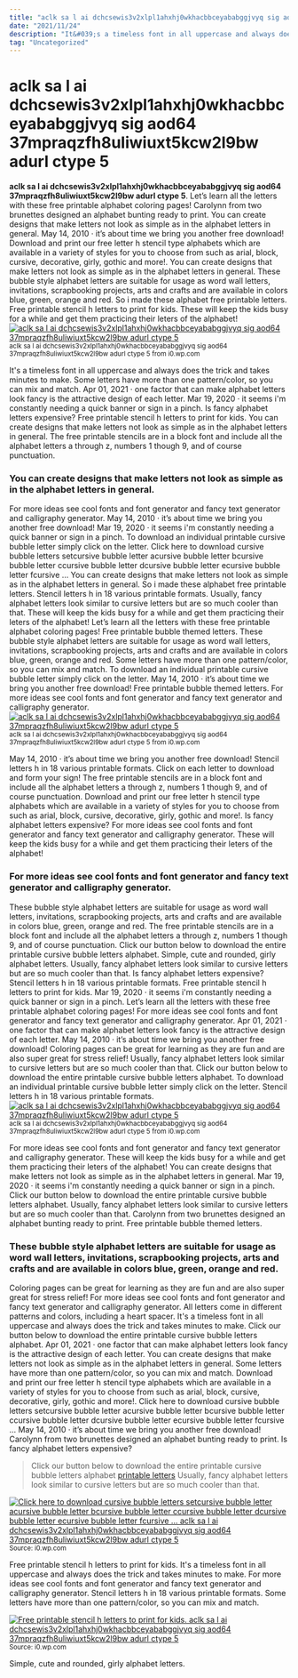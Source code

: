 ```yaml
---
title: "aclk sa l ai dchcsewis3v2xlpl1ahxhj0wkhacbbceyababggjvyq sig aod64 37mpraqzfh8uliwiuxt5kcw2l9bw adurl ctype 5"
date: "2021/11/24"
description: "It&#039;s a timeless font in all uppercase and always does the trick and takes minutes to make."
tag: "Uncategorized"
---
```


# aclk sa l ai dchcsewis3v2xlpl1ahxhj0wkhacbbceyababggjvyq sig aod64 37mpraqzfh8uliwiuxt5kcw2l9bw adurl ctype 5
**aclk sa l ai dchcsewis3v2xlpl1ahxhj0wkhacbbceyababggjvyq sig aod64 37mpraqzfh8uliwiuxt5kcw2l9bw adurl ctype 5**. Let’s learn all the letters with these free printable alphabet coloring pages! Carolynn from two brunettes designed an alphabet bunting ready to print. You can create designs that make letters not look as simple as in the alphabet letters in general. May 14, 2010 · it’s about time we bring you another free download! Download and print our free letter h stencil type alphabets which are available in a variety of styles for you to choose from such as arial, block, cursive, decorative, girly, gothic and more!.
You can create designs that make letters not look as simple as in the alphabet letters in general. These bubble style alphabet letters are suitable for usage as word wall letters, invitations, scrapbooking projects, arts and crafts and are available in colors blue, green, orange and red. So i made these alphabet free printable letters. Free printable stencil h letters to print for kids. These will keep the kids busy for a while and get them practicing their leters of the alphabet!
[![aclk sa l ai dchcsewis3v2xlpl1ahxhj0wkhacbbceyababggjvyq sig aod64 37mpraqzfh8uliwiuxt5kcw2l9bw adurl ctype 5](https://i0.wp.com/B0939ZN4PF "aclk sa l ai dchcsewis3v2xlpl1ahxhj0wkhacbbceyababggjvyq sig aod64 37mpraqzfh8uliwiuxt5kcw2l9bw adurl ctype 5")](https://i0.wp.com/B0939ZN4PF)
<small>aclk sa l ai dchcsewis3v2xlpl1ahxhj0wkhacbbceyababggjvyq sig aod64 37mpraqzfh8uliwiuxt5kcw2l9bw adurl ctype 5 from i0.wp.com</small>

It&#039;s a timeless font in all uppercase and always does the trick and takes minutes to make. Some letters have more than one pattern/color, so you can mix and match. Apr 01, 2021 · one factor that can make alphabet letters look fancy is the attractive design of each letter. Mar 19, 2020 · it seems i&#039;m constantly needing a quick banner or sign in a pinch. Is fancy alphabet letters expensive? Free printable stencil h letters to print for kids. You can create designs that make letters not look as simple as in the alphabet letters in general. The free printable stencils are in a block font and include all the alphabet letters a through z, numbers 1 though 9, and of course punctuation.

### You can create designs that make letters not look as simple as in the alphabet letters in general.
For more ideas see cool fonts and font generator and fancy text generator and calligraphy generator. May 14, 2010 · it’s about time we bring you another free download! Mar 19, 2020 · it seems i&#039;m constantly needing a quick banner or sign in a pinch. To download an individual printable cursive bubble letter simply click on the letter. Click here to download cursive bubble letters setcursive bubble letter acursive bubble letter bcursive bubble letter ccursive bubble letter dcursive bubble letter ecursive bubble letter fcursive … You can create designs that make letters not look as simple as in the alphabet letters in general. So i made these alphabet free printable letters. Stencil letters h in 18 various printable formats. Usually, fancy alphabet letters look similar to cursive letters but are so much cooler than that. These will keep the kids busy for a while and get them practicing their leters of the alphabet! Let’s learn all the letters with these free printable alphabet coloring pages! Free printable bubble themed letters. These bubble style alphabet letters are suitable for usage as word wall letters, invitations, scrapbooking projects, arts and crafts and are available in colors blue, green, orange and red.
Some letters have more than one pattern/color, so you can mix and match. To download an individual printable cursive bubble letter simply click on the letter. May 14, 2010 · it’s about time we bring you another free download! Free printable bubble themed letters. For more ideas see cool fonts and font generator and fancy text generator and calligraphy generator.
[![aclk sa l ai dchcsewis3v2xlpl1ahxhj0wkhacbbceyababggjvyq sig aod64 37mpraqzfh8uliwiuxt5kcw2l9bw adurl ctype 5](https://i0.wp.com/B0939ZN4PF "aclk sa l ai dchcsewis3v2xlpl1ahxhj0wkhacbbceyababggjvyq sig aod64 37mpraqzfh8uliwiuxt5kcw2l9bw adurl ctype 5")](https://i0.wp.com/B0939ZN4PF)
<small>aclk sa l ai dchcsewis3v2xlpl1ahxhj0wkhacbbceyababggjvyq sig aod64 37mpraqzfh8uliwiuxt5kcw2l9bw adurl ctype 5 from i0.wp.com</small>

May 14, 2010 · it’s about time we bring you another free download! Stencil letters h in 18 various printable formats. Click on each letter to download and form your sign! The free printable stencils are in a block font and include all the alphabet letters a through z, numbers 1 though 9, and of course punctuation. Download and print our free letter h stencil type alphabets which are available in a variety of styles for you to choose from such as arial, block, cursive, decorative, girly, gothic and more!. Is fancy alphabet letters expensive? For more ideas see cool fonts and font generator and fancy text generator and calligraphy generator. These will keep the kids busy for a while and get them practicing their leters of the alphabet!

### For more ideas see cool fonts and font generator and fancy text generator and calligraphy generator.
These bubble style alphabet letters are suitable for usage as word wall letters, invitations, scrapbooking projects, arts and crafts and are available in colors blue, green, orange and red. The free printable stencils are in a block font and include all the alphabet letters a through z, numbers 1 though 9, and of course punctuation. Click our button below to download the entire printable cursive bubble letters alphabet. Simple, cute and rounded, girly alphabet letters. Usually, fancy alphabet letters look similar to cursive letters but are so much cooler than that. Is fancy alphabet letters expensive? Stencil letters h in 18 various printable formats. Free printable stencil h letters to print for kids. Mar 19, 2020 · it seems i&#039;m constantly needing a quick banner or sign in a pinch. Let’s learn all the letters with these free printable alphabet coloring pages! For more ideas see cool fonts and font generator and fancy text generator and calligraphy generator. Apr 01, 2021 · one factor that can make alphabet letters look fancy is the attractive design of each letter. May 14, 2010 · it’s about time we bring you another free download!
Coloring pages can be great for learning as they are fun and are also super great for stress relief! Usually, fancy alphabet letters look similar to cursive letters but are so much cooler than that. Click our button below to download the entire printable cursive bubble letters alphabet. To download an individual printable cursive bubble letter simply click on the letter. Stencil letters h in 18 various printable formats.
[![aclk sa l ai dchcsewis3v2xlpl1ahxhj0wkhacbbceyababggjvyq sig aod64 37mpraqzfh8uliwiuxt5kcw2l9bw adurl ctype 5](https://i0.wp.com/B0939ZN4PF "aclk sa l ai dchcsewis3v2xlpl1ahxhj0wkhacbbceyababggjvyq sig aod64 37mpraqzfh8uliwiuxt5kcw2l9bw adurl ctype 5")](https://i0.wp.com/B0939ZN4PF)
<small>aclk sa l ai dchcsewis3v2xlpl1ahxhj0wkhacbbceyababggjvyq sig aod64 37mpraqzfh8uliwiuxt5kcw2l9bw adurl ctype 5 from i0.wp.com</small>

For more ideas see cool fonts and font generator and fancy text generator and calligraphy generator. These will keep the kids busy for a while and get them practicing their leters of the alphabet! You can create designs that make letters not look as simple as in the alphabet letters in general. Mar 19, 2020 · it seems i&#039;m constantly needing a quick banner or sign in a pinch. Click our button below to download the entire printable cursive bubble letters alphabet. Usually, fancy alphabet letters look similar to cursive letters but are so much cooler than that. Carolynn from two brunettes designed an alphabet bunting ready to print. Free printable bubble themed letters.

### These bubble style alphabet letters are suitable for usage as word wall letters, invitations, scrapbooking projects, arts and crafts and are available in colors blue, green, orange and red.
Coloring pages can be great for learning as they are fun and are also super great for stress relief! For more ideas see cool fonts and font generator and fancy text generator and calligraphy generator. All letters come in different patterns and colors, including a heart spacer. It&#039;s a timeless font in all uppercase and always does the trick and takes minutes to make. Click our button below to download the entire printable cursive bubble letters alphabet. Apr 01, 2021 · one factor that can make alphabet letters look fancy is the attractive design of each letter. You can create designs that make letters not look as simple as in the alphabet letters in general. Some letters have more than one pattern/color, so you can mix and match. Download and print our free letter h stencil type alphabets which are available in a variety of styles for you to choose from such as arial, block, cursive, decorative, girly, gothic and more!. Click here to download cursive bubble letters setcursive bubble letter acursive bubble letter bcursive bubble letter ccursive bubble letter dcursive bubble letter ecursive bubble letter fcursive … May 14, 2010 · it’s about time we bring you another free download! Carolynn from two brunettes designed an alphabet bunting ready to print. Is fancy alphabet letters expensive?

> Click our button below to download the entire printable cursive bubble letters alphabet [printable letters](https://shusitzes.blogspot.com/2022/02/crochet-how-to-crochet-letters-b-p-and.html) Usually, fancy alphabet letters look similar to cursive letters but are so much cooler than that.

[![Click here to download cursive bubble letters setcursive bubble letter acursive bubble letter bcursive bubble letter ccursive bubble letter dcursive bubble letter ecursive bubble letter fcursive … aclk sa l ai dchcsewis3v2xlpl1ahxhj0wkhacbbceyababggjvyq sig aod64 37mpraqzfh8uliwiuxt5kcw2l9bw adurl ctype 5](8036480715163053535 "aclk sa l ai dchcsewis3v2xlpl1ahxhj0wkhacbbceyababggjvyq sig aod64 37mpraqzfh8uliwiuxt5kcw2l9bw adurl ctype 5")](https://i0.wp.com/B0939ZN4PF)
<small>Source: i0.wp.com</small>

Free printable stencil h letters to print for kids. It&#039;s a timeless font in all uppercase and always does the trick and takes minutes to make. For more ideas see cool fonts and font generator and fancy text generator and calligraphy generator. Stencil letters h in 18 various printable formats. Some letters have more than one pattern/color, so you can mix and match.

[![Free printable stencil h letters to print for kids. aclk sa l ai dchcsewis3v2xlpl1ahxhj0wkhacbbceyababggjvyq sig aod64 37mpraqzfh8uliwiuxt5kcw2l9bw adurl ctype 5](8036480715163053535 "aclk sa l ai dchcsewis3v2xlpl1ahxhj0wkhacbbceyababggjvyq sig aod64 37mpraqzfh8uliwiuxt5kcw2l9bw adurl ctype 5")](https://i0.wp.com/B0939ZN4PF)
<small>Source: i0.wp.com</small>

Simple, cute and rounded, girly alphabet letters.
